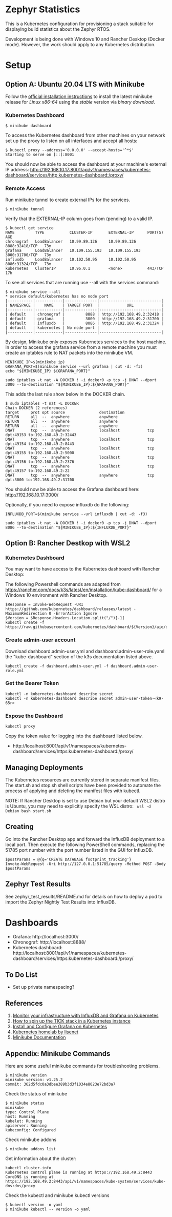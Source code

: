 # Zephyr Statistics

This is a Kubernetes configuration for provisioning a stack suitable for displaying build statistics about the Zephyr RTOS.

Development is being done with Windows 10 and Rancher Desktop (Docker mode).  However, the work should apply to any Kubernetes distribution.

# Setup

## Option A: Ubuntu 20.04 LTS with Minikube

Follow the [official installation instructions](https://minikube.sigs.k8s.io/docs/start/) to install the latest minikube release for *Linux* *x86-64* using the *stable* version via *binary download*.

### Kubernetes Dashboard
```
$ minikube dashboard
```

To access the Kubernetes dashboard from other machines on your network set up the proxy to listen on all interfaces and accept all hosts:
```
$ kubectl proxy --address='0.0.0.0' --accept-hosts='^*$'
Starting to serve on [::]:8001
```

You should now be able to access the dashboard at your machine's external IP address: http://192.168.10.17:8001/api/v1/namespaces/kubernetes-dashboard/services/http:kubernetes-dashboard:/proxy/

### Remote Access

Run minikube tunnel to create external IPs for the services.
```
$ minikube tunnel
```

Verify that the EXTERNAL-IP column goes from (pending) to a valid IP.
```
$ kubectl get service
NAME         TYPE           CLUSTER-IP       EXTERNAL-IP      PORT(S)          AGE
chronograf   LoadBalancer   10.99.89.126     10.99.89.126     8888:32418/TCP   73m
grafana      LoadBalancer   10.109.155.193   10.109.155.193   3000:31700/TCP   73m
influxdb     LoadBalancer   10.102.50.95     10.102.50.95     8086:31324/TCP   73m
kubernetes   ClusterIP      10.96.0.1        <none>           443/TCP          17h
```

To see all services that are running use --all with the services command:
```
$ minikube service --all
* service default/kubernetes has no node port
|-----------|------------|--------------|---------------------------|
| NAMESPACE |    NAME    | TARGET PORT  |            URL            |
|-----------|------------|--------------|---------------------------|
| default   | chronograf |         8888 | http://192.168.49.2:32418 |
| default   | grafana    |         3000 | http://192.168.49.2:31700 |
| default   | influxdb   |         8086 | http://192.168.49.2:31324 |
| default   | kubernetes | No node port |
|-----------|------------|--------------|---------------------------|
```

By design, Minikube only exposes Kubernetes services to the host machine.  In order to access the grafana service from a remote machine you must create an iptables rule to NAT packets into the minikube VM.

```
MINIKUBE_IP=$(minikube ip)
GRAFANA_PORT=$(minikube service --url grafana | cut -d: -f3)
echo "${MINIKUBE_IP} ${GRAFANA_PORT}"

sudo iptables -t nat -A DOCKER ! -i docker0 -p tcp -j DNAT --dport 3000 --to-destination "${MINIKUBE_IP}:${GRAFANA_PORT}"
```

This adds the last rule show below in the DOCKER chain.
```
$ sudo iptables -t nat -L DOCKER
Chain DOCKER (2 references)
target     prot opt source               destination
RETURN     all  --  anywhere             anywhere
RETURN     all  --  anywhere             anywhere
RETURN     all  --  anywhere             anywhere
DNAT       tcp  --  anywhere             localhost            tcp dpt:49153 to:192.168.49.2:32443
DNAT       tcp  --  anywhere             localhost            tcp dpt:49154 to:192.168.49.2:8443
DNAT       tcp  --  anywhere             localhost            tcp dpt:49155 to:192.168.49.2:5000
DNAT       tcp  --  anywhere             localhost            tcp dpt:49156 to:192.168.49.2:2376
DNAT       tcp  --  anywhere             localhost            tcp dpt:49157 to:192.168.49.2:22
DNAT       tcp  --  anywhere             anywhere             tcp dpt:3000 to:192.168.49.2:31700
```

You should now be able to access the Grafana dashboard here: http://192.168.10.17:3000/

Optionally, if you need to expose influxdb do the following:
```
INFLUXDB_PORT=$(minikube service --url influxdb | cut -d: -f3)

sudo iptables -t nat -A DOCKER ! -i docker0 -p tcp -j DNAT --dport 8086 --to-destination "${MINIKUBE_IP}:${INFLUXDB_PORT}"
```

<!--
Is this needed too?
sudo iptables -I DOCKER-USER 1 ! -i docker0 -o docker0 -p tcp -j ACCEPT -d $(minikube ip) --dport ${INFLUXDB_PORT}


## sudo iptables -t nat -A DOCKER ! -i docker0 -p tcp -j DNAT --dport 443 --to-destination $(minikube ip):3000
-->

## Option B: Rancher Destkop with WSL2

### Kubernetes Dashboard

You may want to have access to the Kubernetes dashboard with Rancher Desktop: 

The following Powershell commands are adapted from https://rancher.com/docs/k3s/latest/en/installation/kube-dashboard/ for a Windows 10 environment with Rancher Desktop.

```
$Response = Invoke-WebRequest -URI https://github.com/kubernetes/dashboard/releases/latest -MaximumRedirection 0 -ErrorAction Ignore
$Version = $Response.Headers.Location.split("/")[-1]
kubectl create -f https://raw.githubusercontent.com/kubernetes/dashboard/${Version}/aio/deploy/recommended.yaml
```

### Create admin-user account

Download dashboard.admin-user.yml and dashboard.admin-user-role.yaml the "kube-dashboard" section of the k3s documentation listed above.

```
kubectl create -f dashboard.admin-user.yml -f dashboard.admin-user-role.yml
```

### Get the Bearer Token
```
kubectl -n kubernetes-dashboard describe secret 
kubectl -n kubernetes-dashboard describe secret admin-user-token-<k9-65r>
```

### Expose the Dashboard
```
kubectl proxy
```
Copy the token value for logging into the dashboard listed below.
* http://localhost:8001/api/v1/namespaces/kubernetes-dashboard/services/https:kubernetes-dashboard:/proxy/


## Managing Deployments

The Kubernetes resources are currently stored in separate manifest files.  The start.sh and stop.sh shell scripts have been provided to automate the process of applying and deleting the manifest files with kubectl.

NOTE: If Rancher Desktop is set to use Debian but your default WSL2 distro is Ubuntu, you may need to explicitly specify the WSL distro:
``` wsl -d Debian bash start.sh```

## Creating
Go into the Rancher Desktop app and forward the InfluxDB deployment to a local port. Then execute the following PowerShell commands, replacing the 51785 port number with the port number listed in the GUI for InfluxDB.
```
$postParams = @{q='CREATE DATABASE footprint_tracking'}
Invoke-WebRequest -Uri http://127.0.0.1:51785/query -Method POST -Body $postParams
```
## Zephyr Test Results

See zephyr_test_results/README.md for details on how to deploy a pod to import the Zephyr Nightly Test Results into InfluxDB.

# Dashboards
* Grafana: http://localhost:3000/
* Chronograf: http://localhost:8888/
* Kubernetes dashboard: http://localhost:8001/api/v1/namespaces/kubernetes-dashboard/services/https:kubernetes-dashboard:/proxy/

## To Do List
 * Set up private namespacing?

## References
1. [Monitor your infrastructure with InfluxDB and Grafana on Kubernetes](https://medium.com/starschema-blog/monitor-your-infrastructure-with-influxdb-and-grafana-on-kubernetes-a299a0afe3d2)
1. [How to spin up the TICK stack in a Kubernetes instance](https://www.influxdata.com/blog/how-to-spin-up-the-tick-stack-in-a-kubernetes-instance/)
1. [Install and Configure Grafana on Kubernetes](https://www.lisenet.com/2021/install-and-configure-grafana-on-kubernetes/)
1. [Kubernetes homelab by lisenet](https://github.com/lisenet/kubernetes-homelab)
1. [Minikube Documentation](https://minikube.sigs.k8s.io/)

## Appendix: Minikube Commands

Here are some useful minikube commands for troubleshooting problems.

```
$ minikube version
minikube version: v1.25.2
commit: 362d5fdc0a3dbee389b3d3f1034e8023e72bd3a7
```

Check the status of minikube
```
$ minikube status
minikube
type: Control Plane
host: Running
kubelet: Running
apiserver: Running
kubeconfig: Configured
```

Check minikube addons
```
$ minikube addons list
```


Get information about the cluster:
```
kubectl cluster-info
Kubernetes control plane is running at https://192.168.49.2:8443
CoreDNS is running at https://192.168.49.2:8443/api/v1/namespaces/kube-system/services/kube-dns:dns/proxy
```

Check the kubectl and minikube kubectl versions
```
$ kubectl version -o yaml
$ minikube kubectl -- version -o yaml
```
